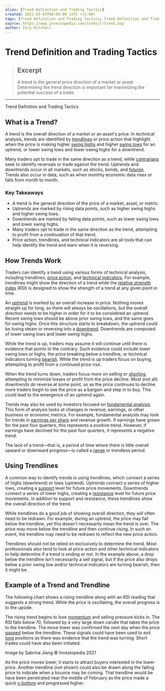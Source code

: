 ```yaml
---
alias: [Trend Definition and Trading Tactics]
created: 2021-03-03T00:09:09 (UTC +11:00)
tags: [Trend Definition and Trading Tactics, Trend Definition and Trading Tactics]
source: https://www.investopedia.com/terms/t/trend.asp
author: Cory Mitchell
---
```


# Trend Definition and Trading Tactics

> ## Excerpt
> A trend is the general price direction of a market or asset. Determining the trend direction is important for maximizing the potential success of a trade.

---

Trend Definition and Trading Tactics
## What is a Trend?

A trend is the overall direction of a market or an asset's price. In technical analysis, trends are identified by [trendlines](https://www.investopedia.com/terms/t/trendline.asp) or price action that highlight when the price is making higher [swing highs](https://www.investopedia.com/terms/s/swinghigh.asp) and higher [swing lows](https://www.investopedia.com/terms/s/swinglow.asp) for an uptrend, or lower swing lows and lower swing highs for a downtrend.

Many traders opt to trade in the same direction as a trend, while [contrarians](https://www.investopedia.com/terms/c/contrarian.asp) seek to identify reversals or trade against the trend. Uptrends and downtrends occur in all markets, such as stocks, bonds, and [futures](https://www.investopedia.com/terms/f/futures.asp). Trends also occur in data, such as when monthly economic data rises or falls from month to month.

### Key Takeaways

-   A trend is the general direction of the price of a market, asset, or metric.
-   Uptrends are marked by rising data points, such as higher swing highs and higher swing lows.
-   Downtrends are marked by falling data points, such as lower swing lows and lower swing highs.
-   Many traders opt to trade in the same direction as the trend, attempting to profit from a continuation of that trend.
-   Price action, trendlines, and technical indicators are all tools that can help identify the trend and warn when it is reversing.

## How Trends Work

Traders can identify a trend using various forms of technical analysis, including trendlines, [price action](https://www.investopedia.com/terms/p/price-action.asp), and [technical indicators](https://www.investopedia.com/terms/t/technicalindicator.asp). For example, trendlines might show the direction of a trend while the [relative strength index](https://www.investopedia.com/terms/r/rsi.asp) (RSI) is designed to show the strength of a trend at any given point in time.

An [uptrend](https://www.investopedia.com/terms/u/uptrend.asp) is marked by an overall increase in price. Nothing moves straight up for long, so there will always be oscillations, but the overall direction needs to be higher in order for it to be considered an uptrend. Recent swing lows should be above prior swing lows, and the same goes for swing highs. Once this structure starts to breakdown, the uptrend could be losing steam or reversing into a [downtrend](https://www.investopedia.com/terms/d/downtrend.asp). Downtrends are composed of lower swing lows and lower swing highs.

While the trend is up, traders may assume it will continue until there is evidence that points to the contrary. Such evidence could include lower swing lows or highs, the price breaking below a trendline, or technical indicators turning [bearish](https://www.investopedia.com/terms/b/bear.asp). While the trend is up traders focus on buying, attempting to profit from a continued price rise.

When the trend turns down, traders focus more on selling or [shorting](https://www.investopedia.com/terms/s/short.asp), attempting to minimize losses or profit from the price decline. Most (not all) downtrends do reverse at some point, so as the price continues to decline more traders begin to see the price as a bargain and step in to buy. This could lead to the emergence of an uptrend again.

Trends may also be used by investors focused on [fundamental analysis](https://www.investopedia.com/terms/f/fundamentalanalysis.asp). This form of analysis looks at changes in revenue, earnings, or other business or economic metrics. For example, fundamental analysts may look for trends in [earnings per share](https://www.investopedia.com/terms/e/eps.asp) and revenue growth. If earnings have grown for the past four quarters, this represents a positive trend. However, if earnings have declined for the past four quarters, it represents a negative trend.

The lack of a trend—that is, a period of time where there is little overall upward or downward progress—is called a [range](https://www.investopedia.com/terms/r/rangeboundtrading.asp) or trendless period.

## Using Trendlines

A common way to identify trends is using trendlines, which connect a series of highs (downtrend) or lows (uptrend). Uptrends connect a series of higher lows, creating a [support](https://www.investopedia.com/terms/s/support.asp) level for future price movements. Downtrends connect a series of lower highs, creating a [resistance](https://www.investopedia.com/terms/r/resistance.asp) level for future price movements. In addition to support and resistance, these trendlines show the overall direction of the trend.

While trendlines do a good job of showing overall direction, they will often need to be redrawn. For example, during an uptrend, the price may fall below the trendline, yet this doesn't necessarily mean the trend is over. The price may move below the trendline and then continue rising. In such an event, the trendline may need to be redrawn to reflect the new price action.

Trendlines should not be relied on exclusively to determine the trend. Most professionals also tend to look at price action and other technical indicators to help determine if a trend is ending or not. In the example above, a drop below the trendline isn't necessarily a sell signal, but if the price also drops below a prior swing low and/or technical indicators are turning bearish, then it might be.

## Example of a Trend and Trendline

The following chart shows a rising trendline along with an RSI reading that suggests a strong trend. While the price is oscillating, the overall progress is to the upside.

The rising trend begins to lose [momentum](https://www.investopedia.com/terms/m/momentum.asp) and selling pressure kicks in. The RSI falls below 70, followed by a very large down candle that takes the price to the trendline. The move lower was confirmed the next day when the price [gapped](https://www.investopedia.com/terms/g/gap.asp) below the trendline. These signals could have been used to exit [long](https://www.investopedia.com/terms/l/long.asp) positions as there was evidence that the trend was turning. Short trades could have also been initiated.

Image by Sabrina Jiang © Investopedia 2021

As the price moves lower, it starts to attract buyers interested in the lower price. Another trendline (not shown) could also be drawn along the falling price to indicate when a bounce may be coming. That trendline would be have been penetrated near the middle of February as the price made a quick [v-bottom](https://www.investopedia.com/terms/v/v-shaped-recovery.asp) and progressed higher.
